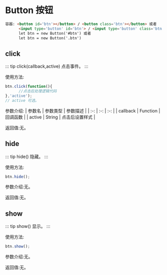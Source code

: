 # Button  按钮
``` html
容器: <button id='btn'></button> / <button class='btn'></button> 或者
      <input type='button' id='btn'> / <input type='button' class='btn'>
      let btn = new Button('#btn') 或者
      let btn = new Button('.btn')
```
## click
::: tip click(callback,active)
点击事件。
:::

使用方法:
``` js
btn.click(function(){
      //点击后处理逻辑代码
},'active');
// active 可选。
```

参数介绍:
| 参数名 | 参数类型 | 参数描述 | 
| :-: | :-: | :-: | 
| callback | Function | 回调函数 | 
| active  | String   | 点击后设置样式 | 

返回值:无。


## hide

::: tip hide()
隐藏。
:::

使用方法:
``` js
btn.hide();
```
 
参数介绍:无。

返回值:无。

## show

::: tip show()
显示。
:::

使用方法:
``` js
btn.show();
```
 
参数介绍:无。

返回值:无。
